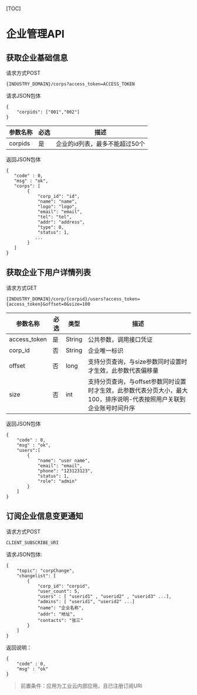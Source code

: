 [TOC]

# 企业管理API

## 获取企业基础信息

请求方式POST

```
{INDUSTRY_DOMAIN}/corps?access_token=ACCESS_TOKEN
```

请求JSON包体

```
{
    "corpids": ["001","002"]
}
```

| 参数名称 | 必选  | 描述 |
| --- | --- | --- |
| corpids | 是   | 企业的id列表，最多不能超过50个|

返回JSON包体

```
{
   "code" : 0,
   "msg" : "ok",
   "corps": [
        {
            "corp_id": "id",
            "name": "name",
            "logo": "logo",
            "email": "email",
            "tel": "tel",
            "addr": "address",
            "type": 0,
            "status": 1,
           ...
        }
   ]
}
```

## 获取企业下用户详情列表

请求方式GET

```
{INDUSTRY_DOMAIN}/corp/{corpid}/users?access_token={access_token}&offset=0&size=100
```

| 参数名称 | 必选 | 类型 | 描述 |
| --- | --- | --- | --- |
| access_token | 是 | String | 公共参数，调用接口凭证 |
| corp_id | 否 |String  | 企业唯一标识 |
| offset|否|long|支持分页查询，与size参数同时设置时才生效，此参数代表偏移量|
| size |否|int|支持分页查询，与offset参数同时设置时才生效，此参数代表分页大小，最大100，排序说明-代表按照用户关联到企业账号时间升序


返回JSON包体

```
{
    "code" : 0,
    "msg" : "ok",
    "users":[
        {
            "name": "user name",
            "email": "email",
            "phone": "123123123",
            "status": 1,
            "role": "admin"
        }
    ]
}
```

## 订阅企业信息变更通知

请求方式POST

```
CLIENT_SUBSCRIBE_URI
```

请求JSON包体:

```
{
    "topic": "corpChange",
    "changelist": [
        {
            "corp_id": "corpid",
            "user_count": 5,
            "users" : [ "userid1" , "userid2" , "userid3" ...],
            "admins": [ "userid1", "userid2" ...]
            "name": "企业名称",
            "addr": "地址",
            "contacts": "张三"
        }
    ]
}
```

返回说明：

```
{
    "code" : 0,
    "msg" : "ok"
}
```
> 前置条件：应用为工业云内部应用，且已注册订阅URI

